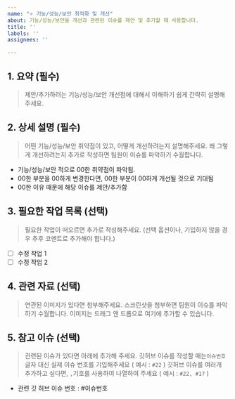 ```yaml
---
name: "⭐️ 기능/성능/보안 최적화 및 개선"
about: 기능/성능/보안을 개선과 관련된 이슈를 제안 및 추가할 때 사용합니다.
title: ''
labels: ''
assignees: ''

---
```


## 1. 요약 (필수)
> 제안/추가하려는 기능/성능/보안 개선점에 대해서 이해하기 쉽게 간략히 설명해주세요.

## 2. 상세 설명 (필수)
> 어떤 기능/성능/보안 취약점이 있고, 어떻게 개선하려는지 설명해주세요.
> 왜 그렇게 개선하려는지 추가로 작성하면 팀원이 이슈를 파악하기 수월합니다.
- 기능/성능/보안 적으로 00한 취약점이 파악됨.
- 00한 부분을 00하게 변경한다면, 00한 부분이 00하게 개선될 것으로 기대됨
- 00한 이유 때문에 해당 이슈를 제안/추가함

## 3. 필요한 작업 목록 (선택)
> 필요한 작업이 떠오르면 추가로 작성해주세요. (선택 옵션이나, 기입하지 않을 경우 추후 코멘트로 추가해야 합니다.)
- [ ] 수정 작업 1
- [ ] 수정 작업 2

## 4. 관련 자료 (선택)
> 연관된 이미지가 있다면 첨부해주세요.
> 스크린샷을 첨부하면 팀원이 이슈를 파악하기 수월합니다.
> 이미지는 드래그 앤 드롭으로 여기에 추가할 수 있습니다.


## 5. 참고 이슈 (선택)
> 관련된 이슈가 있다면 아래에 추가해 주세요.
> 깃허브 이슈를 작성할 때는`이슈번호` 글자 대신 실제 이슈 번호를 기입해주세요 ( 예시 : `#22` )
> 깃허브 이슈를 여러개 추가하고 싶다면, `,`기호를 사용하여 나열하여 주세요 
> ( 예시 : `#22, #17` )
- 관련 깃 허브 이슈 번호 : #이슈번호
